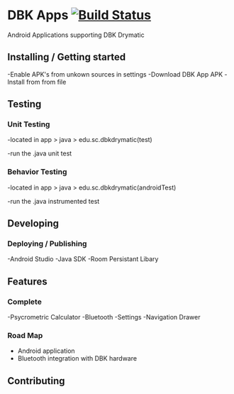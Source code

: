 # DBK Apps [![Build Status](https://travis-ci.com/SCCapstone/DBK.svg?token=nmBKzbJ5DLtZmaoDqMk1&branch=master)](https://travis-ci.com/SCCapstone/DBK)

Android Applications supporting DBK Drymatic

## Installing / Getting started
-Enable APK's from unkown sources in settings
-Download DBK App APK
-Install from from file

## Testing

### Unit Testing
-located in app > java > edu.sc.dbkdrymatic(test) 

-run the .java unit test 
### Behavior Testing
-located in app > java > edu.sc.dbkdrymatic(androidTest) 

-run the .java instrumented test 

## Developing

### Deploying / Publishing
-Android Studio
-Java SDK
-Room Persistant Libary


## Features


### Complete

-Psycrometric Calculator
-Bluetooth
-Settings
-Navigation Drawer

### Road Map

- Android application
- Bluetooth integration with DBK hardware

## Contributing

